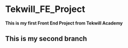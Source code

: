 # Tekwill_FE_Project
**This is my first Front End Project from Tekwill Academy**
## This is my second branch